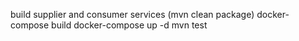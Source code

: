 build supplier and consumer services (mvn clean package)
docker-compose build 
docker-compose up -d 
mvn test
